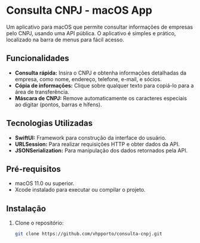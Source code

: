 # Consulta CNPJ - macOS App

Um aplicativo para macOS que permite consultar informações de empresas pelo CNPJ, usando uma API pública. O aplicativo é simples e prático, localizado na barra de menus para fácil acesso.

## Funcionalidades

- **Consulta rápida:** Insira o CNPJ e obtenha informações detalhadas da empresa, como nome, endereço, telefone, e-mail, e sócios.
- **Cópia de informações:** Clique sobre qualquer texto para copiá-lo para a área de transferência.
- **Máscara de CNPJ:** Remove automaticamente os caracteres especiais ao digitar (pontos, barras e hífens).

## Tecnologias Utilizadas

- **SwiftUI:** Framework para construção da interface do usuário.
- **URLSession:** Para realizar requisições HTTP e obter dados da API.
- **JSONSerialization:** Para manipulação dos dados retornados pela API.

## Pré-requisitos

- macOS 11.0 ou superior.
- Xcode instalado para executar ou compilar o projeto.

## Instalação

1. Clone o repositório:
   ```bash
   git clone https://github.com/vhpporto/consulta-cnpj.git
